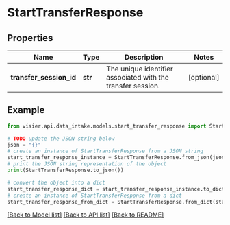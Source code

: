 # StartTransferResponse


## Properties

Name | Type | Description | Notes
------------ | ------------- | ------------- | -------------
**transfer_session_id** | **str** | The unique identifier associated with the transfer session. | [optional] 

## Example

```python
from visier.api.data_intake.models.start_transfer_response import StartTransferResponse

# TODO update the JSON string below
json = "{}"
# create an instance of StartTransferResponse from a JSON string
start_transfer_response_instance = StartTransferResponse.from_json(json)
# print the JSON string representation of the object
print(StartTransferResponse.to_json())

# convert the object into a dict
start_transfer_response_dict = start_transfer_response_instance.to_dict()
# create an instance of StartTransferResponse from a dict
start_transfer_response_from_dict = StartTransferResponse.from_dict(start_transfer_response_dict)
```
[[Back to Model list]](../README.md#documentation-for-models) [[Back to API list]](../README.md#documentation-for-api-endpoints) [[Back to README]](../README.md)


